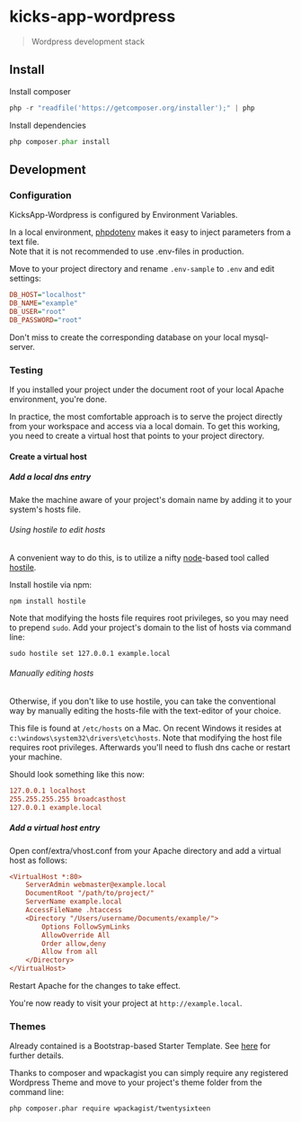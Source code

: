 kicks-app-wordpress
===================

> Wordpress development stack


## Install

Install composer

```php
php -r "readfile('https://getcomposer.org/installer');" | php
```

Install dependencies

```php
php composer.phar install
```

## Development


### Configuration


KicksApp-Wordpress is configured by Environment Variables.

In a local environment, [phpdotenv](https://github.com/vlucas/phpdotenv) makes it easy to inject parameters from a text file.  
Note that it is not recommended to use .env-files in production. 

Move to your project directory and rename `.env-sample` to `.env` and edit settings:

```ini
DB_HOST="localhost"
DB_NAME="example"
DB_USER="root"
DB_PASSWORD="root"
```

Don't miss to create the corresponding database on your local mysql-server.


### Testing

If you installed your project under the document root of your local Apache environment, you're done.

In practice, the most comfortable approach is to serve the project directly from your workspace and access via a local domain. 
To get this working, you need to create a virtual host that points to your project directory.  

#### Create a virtual host


##### Add a local dns entry

Make the machine aware of your project's domain name by adding it to your system's hosts file. 

###### Using hostile to edit hosts
A convenient way to do this, is to utilize a nifty [node](https://nodejs.org)-based tool called [hostile](https://www.npmjs.com/package/hostile). 

Install hostile via npm:

```cli
npm install hostile
```

Note that modifying the hosts file requires root privileges, so you may need to prepend `sudo`.
Add your project's domain to the list of hosts via command line:

```cli
sudo hostile set 127.0.0.1 example.local
```

###### Manually editing hosts
Otherwise, if you don't like to use hostile, you can take the conventional way by manually editing the hosts-file with the text-editor of your choice.

This file is found at `/etc/hosts` on a Mac. On recent Windows it resides at `c:\windows\system32\drivers\etc\hosts`.
Note that modifying the host file requires root privileges. Afterwards you'll need to flush dns cache or restart your machine.

Should look something like this now:

```ini
127.0.0.1 localhost
255.255.255.255 broadcasthost
127.0.0.1 example.local
```

##### Add a virtual host entry 

Open conf/extra/vhost.conf from your Apache directory and add a virtual host as follows:

```ini
<VirtualHost *:80>
    ServerAdmin webmaster@example.local
    DocumentRoot "/path/to/project/"
    ServerName example.local
    AccessFileName .htaccess  
	<Directory "/Users/username/Documents/example/">
        Options FollowSymLinks
        AllowOverride All
        Order allow,deny
        Allow from all
    </Directory>
</VirtualHost>
```

Restart Apache for the changes to take effect.

You're now ready to visit your project at `http://example.local`.


### Themes

Already contained is a Bootstrap-based Starter Template. See [here](wp-content/theme/kicks-app/) for further details.

Thanks to composer and wpackagist you can simply require any registered Wordpress Theme and move to your project's theme folder from the command line:

```cli
php composer.phar require wpackagist/twentysixteen
``` 
